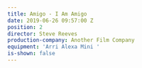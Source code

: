 ```yaml
---
title: Amigo - I Am Amigo
date: 2019-06-26 09:57:00 Z
position: 2
director: Steve Reeves
production-company: Another Film Company
equipment: 'Arri Alexa Mini '
is-shown: false
---
```


